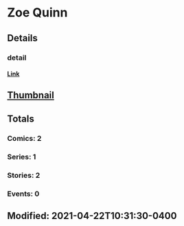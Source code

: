# Zoe  Quinn 
## Details
### detail
#### [Link](http://marvel.com/comics/creators/13900/zoe_quinn?utm_campaign=apiRef&utm_source=225578a89fc76f3d20fbffda5d17a88d)
## [Thumbnail](http://i.annihil.us/u/prod/marvel/i/mg/b/40/image_not_available.jpg)
## Totals
### Comics: 2
### Series: 1
### Stories: 2
### Events: 0
## Modified: 2021-04-22T10:31:30-0400